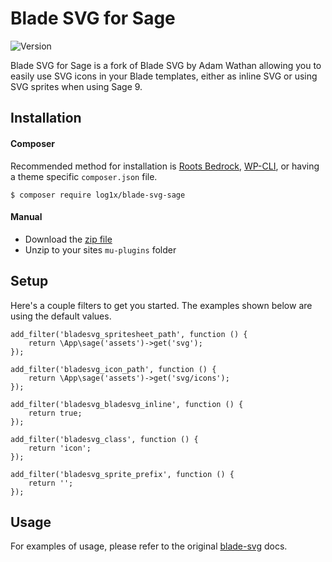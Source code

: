 # Blade SVG for Sage

![Version](https://img.shields.io/badge/release-v1.0.0.beta-blue.svg)

Blade SVG for Sage is a fork of Blade SVG by Adam Wathan allowing you to easily use SVG icons in your Blade templates, either as inline SVG or using SVG sprites when using Sage 9.

## Installation

#### Composer
Recommended method for installation is [Roots Bedrock](https://github.com/roots/bedrock), [WP-CLI](http://wp-cli.org/), or having a theme specific `composer.json` file.

```
$ composer require log1x/blade-svg-sage
```

#### Manual
* Download the [zip file](https://github.com/Log1x/blade-svg-sage/releases/tag/v1.0.0)
* Unzip to your sites `mu-plugins` folder

## Setup
Here's a couple filters to get you started. The examples shown below are using the default values.

```
add_filter('bladesvg_spritesheet_path', function () {
    return \App\sage('assets')->get('svg');
});
```

```
add_filter('bladesvg_icon_path', function () {
    return \App\sage('assets')->get('svg/icons');
});
```

```
add_filter('bladesvg_bladesvg_inline', function () {
    return true;
});
```

```
add_filter('bladesvg_class', function () {
    return 'icon';
});
```

```
add_filter('bladesvg_sprite_prefix', function () {
    return '';
});
```

## Usage
For examples of usage, please refer to the original [blade-svg](https://github.com/adamwathan/blade-svg) docs.
